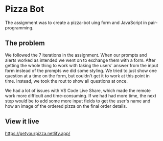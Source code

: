 # Pizza Bot

The assignment was to create a pizza-bot uing form and JavaScript in pair-programming.

## The problem


We followed the 7 iterations in the assignment. When our prompts and alerts worked as intended we went on to exchange them with a form. After getting the whole thing to work with taking the users' answer from the input form instead of the prompts we did some styling. We tried to just show one question at a time on the form, but couldn't get it to work at this point in time. Instead, we took the rout to show all questions at once.

We had a lot of issues with VS Code Live Share, which made the remote work more difficult and time-consuming. If we had had more time, the next step would be to add some more input fields to get the user's name and how an image of the ordered pizza on the final order details. 

## View it live

https://getyourpizza.netlify.app/